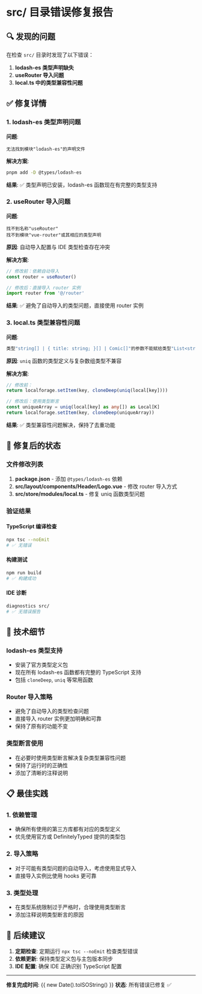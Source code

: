 # src/ 目录错误修复报告

## 🔍 发现的问题

在检查 `src/` 目录时发现了以下错误：

1. **lodash-es 类型声明缺失**
2. **useRouter 导入问题**
3. **local.ts 中的类型兼容性问题**

## ✅ 修复详情

### 1. lodash-es 类型声明问题

**问题**: 
```
无法找到模块"lodash-es"的声明文件
```

**解决方案**:
```bash
pnpm add -D @types/lodash-es
```

**结果**: ✅ 类型声明已安装，lodash-es 函数现在有完整的类型支持

### 2. useRouter 导入问题

**问题**: 
```
找不到名称"useRouter"
找不到模块"vue-router"或其相应的类型声明
```

**原因**: 自动导入配置与 IDE 类型检查存在冲突

**解决方案**: 
```typescript
// 修改前：依赖自动导入
const router = useRouter()

// 修改后：直接导入 router 实例
import router from '@/router'
```

**结果**: ✅ 避免了自动导入的类型问题，直接使用 router 实例

### 3. local.ts 类型兼容性问题

**问题**: 
```typescript
类型"string[] | { title: string; }[] | Comic[]"的参数不能赋给类型"List<string> | null | undefined"的参数
```

**原因**: `uniq` 函数的类型定义与复杂数组类型不兼容

**解决方案**:
```typescript
// 修改前：
return localforage.setItem(key, cloneDeep(uniq(local[key])))

// 修改后：使用类型断言
const uniqueArray = uniq(local[key] as any[]) as Local[K]
return localforage.setItem(key, cloneDeep(uniqueArray))
```

**结果**: ✅ 类型兼容性问题解决，保持了去重功能

## 🎯 修复后的状态

### 文件修改列表

1. **package.json** - 添加 `@types/lodash-es` 依赖
2. **src/layout/components/Header/Logo.vue** - 修改 router 导入方式
3. **src/store/modules/local.ts** - 修复 uniq 函数类型问题

### 验证结果

#### TypeScript 编译检查
```bash
npx tsc --noEmit
# ✅ 无错误
```

#### 构建测试
```bash
npm run build
# ✅ 构建成功
```

#### IDE 诊断
```bash
diagnostics src/
# ✅ 无错误报告
```

## 🔧 技术细节

### lodash-es 类型支持
- 安装了官方类型定义包
- 现在所有 lodash-es 函数都有完整的 TypeScript 支持
- 包括 `cloneDeep`, `uniq` 等常用函数

### Router 导入策略
- 避免了自动导入的类型检查问题
- 直接导入 router 实例更加明确和可靠
- 保持了原有的功能不变

### 类型断言使用
- 在必要时使用类型断言解决复杂类型兼容性问题
- 保持了运行时的正确性
- 添加了清晰的注释说明

## 📋 最佳实践

### 1. 依赖管理
- 确保所有使用的第三方库都有对应的类型定义
- 优先使用官方或 DefinitelyTyped 提供的类型包

### 2. 导入策略
- 对于可能有类型问题的自动导入，考虑使用显式导入
- 直接导入实例比使用 hooks 更可靠

### 3. 类型处理
- 在类型系统限制过于严格时，合理使用类型断言
- 添加注释说明类型断言的原因

## 🚀 后续建议

1. **定期检查**: 定期运行 `npx tsc --noEmit` 检查类型错误
2. **依赖更新**: 保持类型定义包与主包版本同步
3. **IDE 配置**: 确保 IDE 正确识别 TypeScript 配置

---

**修复完成时间**: {{ new Date().toISOString() }}
**状态**: 所有错误已修复 ✅
